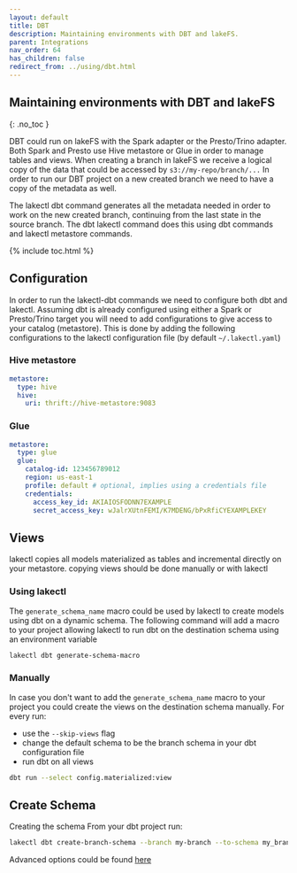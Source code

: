 ```yaml
---
layout: default
title: DBT
description: Maintaining environments with DBT and lakeFS.
parent: Integrations
nav_order: 64
has_children: false
redirect_from: ../using/dbt.html
---
```


## Maintaining environments with DBT and lakeFS
{: .no_toc }

DBT could run on lakeFS with the Spark adapter or the Presto/Trino adapter. 
Both Spark and Presto use Hive metastore or Glue in order to manage tables and views.
When creating a branch in lakeFS we receive a logical copy of the data that could be accessed by `s3://my-repo/branch/...` 
In order to run our DBT project on a new created branch we need to have a copy of the metadata as well.

The lakectl dbt command generates all the metadata needed in order to work on the new created branch,
continuing from the last state in the source branch.
The dbt lakectl command does this using dbt commands and lakectl metastore commands.

{% include toc.html %}

## Configuration 

In order to run the lakectl-dbt commands we need to configure both dbt and lakectl. 
Assuming dbt is already configured using either a Spark or Presto/Trino target 
you will need to add configurations to give access to your catalog (metastore).
This is done by adding the following configurations to the lakectl configuration file (by default `~/.lakectl.yaml`)

### Hive metastore

```yaml
metastore:
  type: hive
  hive:
    uri: thrift://hive-metastore:9083
```

### Glue

```yaml
metastore:
  type: glue
  glue:
    catalog-id: 123456789012
    region: us-east-1
    profile: default # optional, implies using a credentials file
    credentials:
      access_key_id: AKIAIOSFODNN7EXAMPLE
      secret_access_key: wJalrXUtnFEMI/K7MDENG/bPxRfiCYEXAMPLEKEY
```
 
## Views

lakectl copies all models materialized as tables and incremental directly on your metastore.
copying views should be done manually or with lakectl

### Using lakectl

The `generate_schema_name` macro could be used by lakectl to create models using dbt on a dynamic schema.
The following command will add a macro to your project allowing lakectl to run dbt on the destination schema using an environment variable

```bash
lakectl dbt generate-schema-macro
```

### Manually 

In case you don't want to add the `generate_schema_name` macro to your project
you could create the views on the destination schema manually.
For every run:
- use the `--skip-views` flag
- change the default schema to be the branch schema in your dbt configuration file
- run dbt on all views 

```bash
dbt run --select config.materialized:view
```

## Create Schema

Creating the schema 
From your dbt project run:
```bash
lakectl dbt create-branch-schema --branch my-branch --to-schema my_branch   
```

Advanced options could be found [here](../reference/commands.md#lakectl-dbt-create-branch-schema)
 

